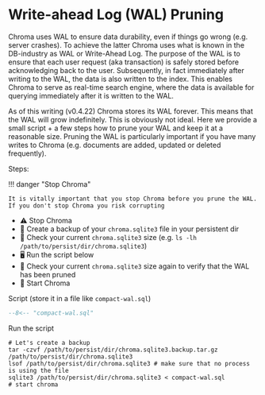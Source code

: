 # Write-ahead Log (WAL) Pruning

Chroma uses WAL to ensure data durability, even if things go wrong (e.g. server crashes). To achieve the latter Chroma
uses what is known in the DB-industry as WAL or Write-Ahead Log. The purpose of the WAL is to ensure that each user
request (aka transaction) is safely stored before acknowledging back to the user. Subsequently, in fact immediately
after writing to the WAL, the data is also written to the index. This enables Chroma to serve as real-time search
engine, where the data is available for querying immediately after it is written to the WAL.

As of this writing (v0.4.22) Chroma stores its WAL forever. This means that the WAL will grow indefinitely. This is
obviously not ideal. Here we provide a small script + a few steps how to prune your WAL and keep it at a reasonable
size. Pruning the WAL is particularly important if you have many writes to Chroma (e.g. documents are added, updated or
deleted frequently).

Steps:

!!! danger "Stop Chroma"

    It is vitally important that you stop Chroma before you prune the WAL. 
    If you don't stop Chroma you risk corrupting

- ⚠️ Stop Chroma
- 💾 Create a backup of your `chroma.sqlite3` file in your persistent dir
- 👀 Check your current `chroma.sqlite3` size (e.g. `ls -lh /path/to/persist/dir/chroma.sqlite3`)
- 🖥️ Run the script below
- 🔭 Check your current `chroma.sqlite3` size again to verify that the WAL has been pruned
- 🚀 Start Chroma

Script (store it in a file like `compact-wal.sql`)

```sql title="compact-wal.sql"
--8<-- "compact-wal.sql"
```

Run the script

```shell
# Let's create a backup
tar -czvf /path/to/persist/dir/chroma.sqlite3.backup.tar.gz /path/to/persist/dir/chroma.sqlite3
lsof /path/to/persist/dir/chroma.sqlite3 # make sure that no process is using the file
sqlite3 /path/to/persist/dir/chroma.sqlite3 < compact-wal.sql
# start chroma
```
